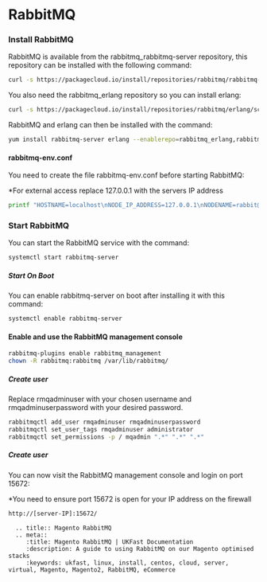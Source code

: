 # RabbitMQ

### Install RabbitMQ
RabbitMQ is available from the rabbitmq_rabbitmq-server repository, this repository can be installed with the following command:
```bash
curl -s https://packagecloud.io/install/repositories/rabbitmq/rabbitmq-server/script.rpm.sh | sudo bash
```

You also need the rabbitmq_erlang repository so you can install erlang:

```bash
curl -s https://packagecloud.io/install/repositories/rabbitmq/erlang/script.rpm.sh | sudo bash
```

RabbitMQ and erlang can then be installed with the command:
```bash
yum install rabbitmq-server erlang --enablerepo=rabbitmq_erlang,rabbitmq_rabbitmq-server
```

#### rabbitmq-env.conf
You need to create the file rabbitmq-env.conf before starting RabbitMQ:

*For external access replace 127.0.0.1 with the servers IP address

```bash
printf "HOSTNAME=localhost\nNODE_IP_ADDRESS=127.0.0.1\nNODENAME=rabbit@localhost" > /etc/rabbitmq/rabbitmq-env.conf
```

### Start RabbitMQ
You can start the RabbitMQ service with the command:
```bash
systemctl start rabbitmq-server
```

##### Start On Boot
You can enable rabbitmq-server on boot after installing it with this command:

```bash
systemctl enable rabbitmq-server
```

#### Enable and use the RabbitMQ management console
```bash
rabbitmq-plugins enable rabbitmq_management
chown -R rabbitmq:rabbitmq /var/lib/rabbitmq/
```

##### Create user
Replace rmqadminuser with your chosen username and rmqadminuserpassword with your desired password.

```bash
rabbitmqctl add_user rmqadminuser rmqadminuserpassword
rabbitmqctl set_user_tags rmqadminuser administrator
rabbitmqctl set_permissions -p / mqadmin ".*" ".*" ".*"
```

##### Create user
You can now visit the RabbitMQ management console and login on port 15672:

*You need to ensure port 15672 is open for your IP address on the firewall

```bash
http://[server-IP]:15672/
```

```eval_rst
  .. title:: Magento RabbitMQ
  .. meta::
     :title: Magento RabbitMQ | UKFast Documentation
     :description: A guide to using RabbitMQ on our Magento optimised stacks
     :keywords: ukfast, linux, install, centos, cloud, server, virtual, Magento, Magento2, RabbitMQ, eCommerce

